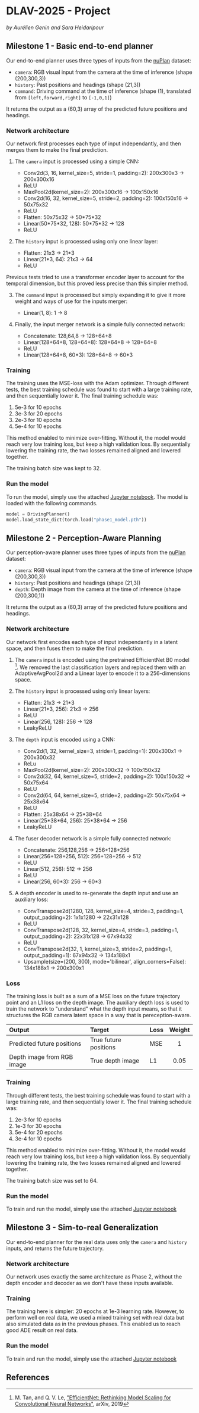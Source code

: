 # DLAV-2025 - Project

*by Aurélien Genin and Sara Heidaripour*

## Milestone 1 - Basic end-to-end planner

Our end-to-end planner uses three types of inputs from the [nuPlan](https://www.nuscenes.org/nuplan) dataset:
* ``camera``: RGB visual input from the camera at the time of inference (shape (200,300,3))
* ``history``: Past positions and headings (shape (21,3))
* ``command``: Driving command at the time of inference (shape (1), translated from ``[left,forward,right]`` to ``[-1,0,1]``)

It returns the output as a (60,3) array of the predicted future positions and headings.

### Network architecture

Our network first processes each type of input independantly, and then merges them to make the final prediction.

1. The ``camera`` input is processed using a simple CNN:
    * Conv2d(3, 16, kernel_size=5, stride=1, padding=2): 200x300x3 -> 200x300x16
    * ReLU
    * MaxPool2d(kernel_size=2): 200x300x16 -> 100x150x16
    * Conv2d(16, 32, kernel_size=5, stride=2, padding=2): 100x150x16 -> 50x75x32
    * ReLU
    * Flatten: 50x75x32 -> 50\*75\*32
    * Linear(50\*75\*32, 128): 50\*75\*32 -> 128
    * ReLU

2. The ``history`` input is processed using only one linear layer:
    * Flatten: 21x3 -> 21\*3
    * Linear(21\*3, 64): 21x3 -> 64
    * ReLU

Previous tests tried to use a transformer encoder layer to account for the temporal dimension, but this proved less precise than this simpler method.

3. The ``command`` input is processed but simply expanding it to give it more weight and ways of use for the inputs merger:
    * Linear(1, 8): 1 -> 8

4. Finally, the input merger network is a simple fully connected network:
    * Concatenate: 128,64,8 -> 128+64+8
    * Linear(128+64+8, 128+64+8): 128+64+8 -> 128+64+8
    * ReLU
    * Linear(128+64+8, 60\*3): 128+64+8 -> 60\*3

### Training

The training uses the MSE-loss with the Adam optimizer. Through different tests, the best training schedule was found to start with a large training rate, and then sequentially lower it. The final training schedule was: 
1. 5e-3 for 10 epochs
2. 3e-3 for 20 epochs
3. 2e-3 for 10 epochs
4. 5e-4 for 10 epochs

This method enabled to minimize over-fitting. Without it, the model would reach very low training loss, but keep a high validation loss. By sequentially lowering the training rate, the two losses remained aligned and lowered together.

The training batch size was kept to 32.

### Run the model

To run the model, simply use the attached [Jupyter notebook](DLAV_Phase1_Aurelien.ipynb). The model is loaded with the following commands.

```python
model = DrivingPlanner()
model.load_state_dict(torch.load("phase1_model.pth"))
```

## Milestone 2 - Perception-Aware Planning

Our perception-aware planner uses three types of inputs from the [nuPlan](https://www.nuscenes.org/nuplan) dataset:
* ``camera``: RGB visual input from the camera at the time of inference (shape (200,300,3))
* ``history``: Past positions and headings (shape (21,3))
* ``depth``: Depth image from the camera at the time of inference (shape (200,300,1))

It returns the output as a (60,3) array of the predicted future positions and headings.

### Network architecture

Our network first encodes each type of input independantly in a latent space, and then fuses them to make the final prediction.

1. The ``camera`` input is encoded using the pretrained EfficientNet B0 model [^eff_net]. We removed the last classification layers and replaced them with an AdaptiveAvgPool2d and a Linear layer to encode it to a 256-dimensions space.

2. The ``history`` input is processed using only linear layers:
    * Flatten: 21x3 -> 21\*3
    * Linear(21\*3, 256): 21x3 -> 256
    * ReLU
    * Linear(256, 128): 256 -> 128
    * LeakyReLU
  
3. The ``depth`` input is encoded using a CNN:
   * Conv2d(1, 32, kernel_size=3, stride=1, padding=1): 200x300x1 -> 200x300x32
   * ReLu
   * MaxPool2d(kernel_size=2): 200x300x32 -> 100x150x32
   * Conv2d(32, 64, kernel_size=5, stride=2, padding=2): 100x150x32 -> 50x75x64
   * ReLU
   * Conv2d(64, 64, kernel_size=5, stride=2, padding=2): 50x75x64 -> 25x38x64
   * ReLU
   * Flatten: 25x38x64 -> 25\*38\*64
   * Linear(25\*38\*64, 256): 25\*38\*64 -> 256
   * LeakyReLU
  
4. The fuser decoder network is a simple fully connected network:
    * Concatenate: 256,128,256 -> 256+128+256
    * Linear(256+128+256, 512): 256+128+256 -> 512
    * ReLU
    * Linear(512, 256): 512 -> 256
    * ReLU
    * Linear(256, 60\*3): 256 -> 60\*3
  
5. A depth encoder is used to re-generate the depth input and use an auxiliary loss:
    * ConvTranspose2d(1280, 128, kernel_size=4, stride=3, padding=1, output_padding=2): 1x1x1280 -> 22x31x128
    * ReLU
    * ConvTranspose2d(128, 32, kernel_size=4, stride=3, padding=1, output_padding=2): 22x31x128 -> 67x94x32
    * ReLU
    * ConvTranspose2d(32, 1, kernel_size=3, stride=2, padding=1, output_padding=1): 67x94x32 -> 134x188x1
    * Upsample(size=(200, 300), mode='bilinear', align_corners=False): 134x188x1 -> 200x300x1

### Loss

The training loss is built as a sum of a MSE loss on the future trajectory point and an L1 loss on the depth image. The auxiliary depth loss is used to train the network to "understand" what the depth input means, so that it structures the RGB camera latent space in a way that is pereception-aware.

| Output | Target | Loss | Weight |
| :----- | :----- | :--- | :----: |
| Predicted future positions | True future positions | MSE | 1 |
| Depth image from RGB image | True depth image | L1 | 0.05 |

### Training

Through different tests, the best training schedule was found to start with a large training rate, and then sequentially lower it. The final training schedule was: 
1. 2e-3 for 10 epochs
2. 1e-3 for 30 epochs
4. 5e-4 for 20 epochs
5. 3e-4 for 10 epochs

This method enabled to minimize over-fitting. Without it, the model would reach very low training loss, but keep a high validation loss. By sequentially lowering the training rate, the two losses remained aligned and lowered together.

The training batch size was set to 64.

### Run the model

To train and run the model, simply use the attached [Jupyter notebook](DLAV_Phase2_Aurelien-Sara.ipynb)

## Milestone 3 - Sim-to-real Generalization

Our end-to-end planner for the real data uses only the ``camera`` and ``history`` inputs, and returns the future trajectory.

### Network architecture

Our network uses exactly the same architecture as Phase 2, without the depth encoder and decoder as we don't have these inputs available.

### Training

The training here is simpler: 20 epochs at 1e-3 learning rate. However, to perform well on real data, we used a mixed training set with real data but also simulated data as in the previous phases. This enabled us to reach good ADE result on real data.

### Run the model

To train and run the model, simply use the attached [Jupyter notebook](DLAV_Phase3_Aurelien-Sara.ipynb)

## References

[^eff_net]: M. Tan, and Q. V. Le, ["EfficientNet: Rethinking Model Scaling for Convolutional Neural Networks"](https://arxiv.org/abs/1905.11946), arXiv, 2019
